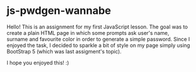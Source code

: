 # js-pwdgen-wannabe

Hello! This is an assignment for my first JavaScript lesson.
The goal was to create a plain HTML page in which some prompts ask user's name, surname and favourite color in order to generate a simple password.
Since I enjoyed the task, I decided to sparkle a bit of style on my page simply using BootStrap 5 (which was last assigment's topic).

I hope you enjoyed this! :)